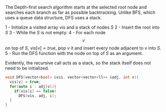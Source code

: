 The Depth-first search algorithm starts at the selected root node and searches each branch as far as possible backtracking.
Unlike BFS, which uses a queue data structure, DFS uses a stack.

1 - Initialize a visited array $vis$ and a stack of nodes $S$
2 - Insert the root into $S$
3 - While the $S$ is not empty:
4 - For each node $$v$$ on top of $S$, $vis[v] = true$, pop $v$ it and insert every node adjacent to $v$ into $S$.
5 - Run the DFS function with the node on top of $S$ as an argument.

Evidently, the recursive call acts as a stack, so the stack itself does not need to be initialized.

```c++
void DFS(vector<bool> &vis, vector<vector<ll>> &adj, int v){
  vis[v] = true;
  for(auto i : adj[v]){
    if(vis[i] == false)
      DFS(vis, adj, i);
  } 
} 
```

